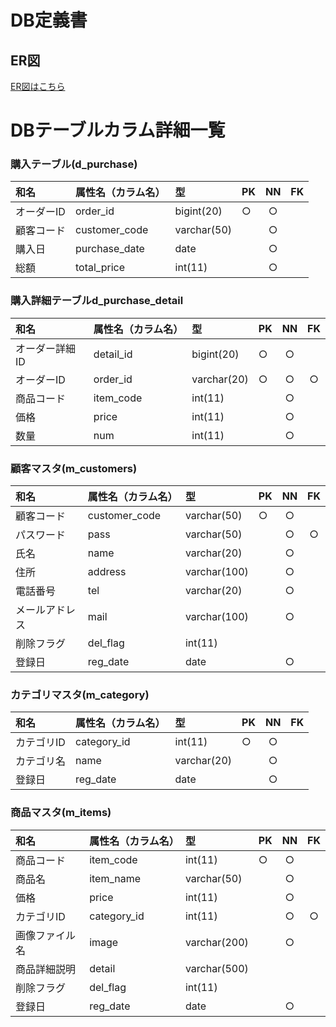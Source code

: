 # DB定義書
## ER図
[ER図はこちら]( https://github.com/Aso2001189/2021sys-design/blob/main/ER.md "ER図はこちら" )

# DBテーブルカラム詳細一覧

### 購入テーブル(d_purchase) 
|和名|属性名（カラム名）|型|PK|NN|FK| 
|:---|:---|:---|:---|:---:|:----:| 
|オーダーID|order_id|bigint(20)|○|○|| 
|顧客コード|customer_code|varchar(50)||○|| 
|購入日|purchase_date|date||○|| 
|総額|total_price|int(11)||○|| 



### 購入詳細テーブルd_purchase_detail 
|和名|属性名（カラム名）|型|PK|NN|FK| 
|:---|:---|:---|:---|:---:|:----:| 
|オーダー詳細ID|detail_id|bigint(20)|○|○|| 
|オーダーID|order_id|varchar(20)|○|○|○| 
|商品コード|item_code|int(11)||○|| 
|価格|price|int(11)||○|| 
|数量|num|int(11)||○|| 



### 顧客マスタ(m_customers) 
|和名|属性名（カラム名）|型|PK|NN|FK| 
|:---|:---|:---|:---|:---:|:----:| 
|顧客コード|customer_code|varchar(50)|○|○|| 
|パスワード|pass|varchar(50)||○|○| 
|氏名|name|varchar(20)||○|| 
|住所|address|varchar(100)||○|| 
|電話番号|tel|varchar(20)||○|| 
|メールアドレス|mail|varchar(100)||○|| 
|削除フラグ|del_flag|int(11)|||| 
|登録日|reg_date|date||○|| 



### カテゴリマスタ(m_category) 
|和名|属性名（カラム名）|型|PK|NN|FK| 
|:---|:---|:---|:---|:---:|:----:| 
|カテゴリID|category_id|int(11)|○|○|| 
|カテゴリ名|name|varchar(20)||○|| 
|登録日|reg_date|date||○|| 



### 商品マスタ(m_items) 
|和名|属性名（カラム名）|型|PK|NN|FK| 
|:---|:---|:---|:---|:---:|:----:| 
|商品コード|item_code|int(11)|○|○|| 
|商品名|item_name|varchar(50)||○|| 
|価格|price|int(11)||○|| 
|カテゴリID|category_id|int(11)||○|○| 
|画像ファイル名|image|varchar(200)||○|| 
|商品詳細説明|detail|varchar(500)|||| 
|削除フラグ|del_flag|int(11)|||| 
|登録日|reg_date|date||○|| 
